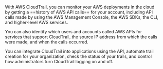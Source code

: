 With AWS CloudTrail, you can monitor your AWS deployments in the cloud by getting a ==history of AWS API calls== for your account, including API calls made by using the AWS Management Console, the AWS SDKs, the CLI, and higher-level AWS services. 

You can also identify which users and accounts called AWS APIs for services that support CloudTrail, the source IP address from which the calls were made, and when the calls occurred. 

You can integrate CloudTrail into applications using the API, automate trail creation for your organization, check the status of your trails, and control how administrators turn CloudTrail logging on and off.